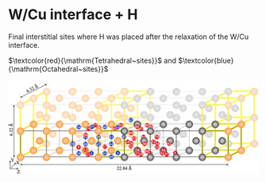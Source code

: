 # W/Cu interface + H

Final interstitial sites where H was placed after the relaxation of the W/Cu interface.

$\textcolor{red}{\mathrm{Tetrahedral~sites}}$ and $\textcolor{blue}{\mathrm{Octahedral~sites}}$


![Figure_08](https://github.com/YosvanySS/interface/blob/main/images/Figure_08.png)
